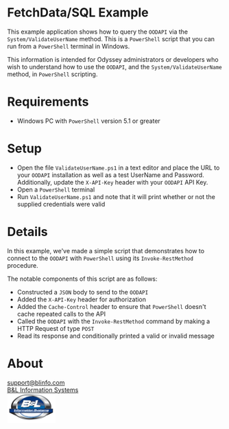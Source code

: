 # FetchData/SQL Example

This example application shows how to query the `OODAPI` via the `System/ValidateUserName` method. This is a `PowerShell` script that you can run from a `PowerShell` terminal in Windows.

This information is intended for Odyssey administrators or developers who wish to understand how to use the `OODAPI`, and the `System/ValidateUserName` method, in `PowerShell` scripting.

# Requirements

* Windows PC with `PowerShell` version 5.1 or greater

# Setup

*  Open the file `ValidateUserName.ps1` in a text editor and place the URL to your `OODAPI` installation as well as a test UserName and Password. Additionally, update the `X-API-Key` header with your `OODAPI` API Key.
*  Open a `PowerShell` terminal
*  Run `ValidateUserName.ps1` and note that it will print whether or not the supplied credentials were valid

# Details

In this example, we've made a simple script that demonstrates how to connect to the `OODAPI` with `PowerShell` using its `Invoke-RestMethod` procedure.

The notable components of this script are as follows:
*  Constructed a `JSON` body to send to the `OODAPI`
*  Added the `X-API-Key` header for authorization
*  Added the `Cache-Control` header to ensure that `PowerShell` doesn't cache repeated calls to the API
*  Called the `OODAPI` with the `Invoke-RestMethod` command by making a HTTP Request of type `POST`
*  Read its response and conditionally printed a valid or invalid message

# About
[support@blinfo.com](support@blinfo.com)  
[B&L Information Systems](https://www.blinfo.com)  
[![B&L Information Systems Logo](Images/blinfo-small.png)](https://www.blinfo.com)  